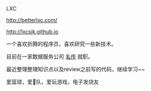 LXC

http://betterlxc.com/

http://lxcsjk.github.io



一个喜欢折腾的程序员，喜欢研究一些新技术。
<p>

目前在一家数据服务公司 <a target="_blank" href="http://www.chachazhan.com/">名传</a> 就职。

<p>

最近整理整理知识点以及review之前写的代码，继续学习~~

<p>

爱篮球，爱🚀队，爱玩游戏，电子发烧友

<p>